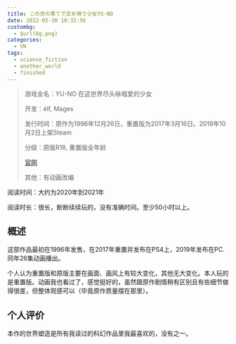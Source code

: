 ```yaml
---
title: この世の果てで恋を唄う少女YU-NO
date: 2022-05-30 18:32:56
custombg:
  - $url(bg.png)
categories:
  - VN
tags:
  - science_fiction
  - another_world
  - finished
---
```


> 游戏全名：YU-NO 在这世界尽头咏唱爱的少女
>
> 开发：élf, Mages
>
> 发行时间：原作为1996年12月26日，重置版为2017年3月16日。2019年10月2日上架Steam
>
> 分级：原版R18, 重置版全年龄
>
> [官网](http://yu-no.jp/)
>
> 其他：有动画改编

阅读时间：大约为2020年到2021年

阅读时长：很长，断断续续玩的，没有准确时间。至少50小时以上。

## 概述

这部作品最初在1996年发售，在2017年重置并发布在PS4上，2019年发布在PC. 同年26集动画播出。

个人认为重置版和原版主要在画面、画风上有较大变化，其他无大变化。本人玩的是重置版。动画我也看过了，感觉挺好的，虽然跟原作剧情稍有区别且有些细节做得很差，但整体观感可以（毕竟原作质量摆在那里）。

## 个人评价

本作的世界塑造是所有我读过的科幻作品里我最喜欢的，没有之一。
